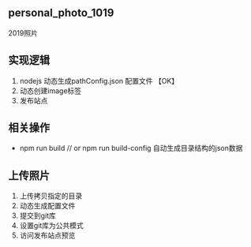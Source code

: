 ## personal_photo_1019
2019照片


## 实现逻辑

1. nodejs 动态生成pathConfig.json 配置文件 【OK】
2. 动态创建image标签
3. 发布站点

## 相关操作

* npm run build   // or npm run build-config  自动生成目录结构的json数据


## 上传照片
1. 上传拷贝指定的目录 
2. 动态生成配置文件
3. 提交到git库
4. 设置git库为公共模式
5. 访问发布站点预览